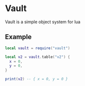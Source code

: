 # Vault

Vault is a simple object system for lua

## Example

```lua
local vault = require("vault")

local v2 = vault.table("v2") {
  x = 0,
  y = 0,
}

print(v2) -- { x = 0, y = 0 }
```
